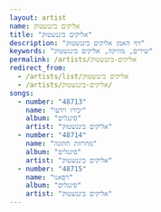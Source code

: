 ```yaml
---
layout: artist
name: אליקים ביננשטוק
title: "אליקים ביננשטוק"
description: "דף האמן אליקים ביננשטוק"
keywords: "שירים, מוזיקה, אליקים ביננשטוק"
permalink: /artists/אליקים-ביננשטוק
redirect_from:
  - /artists/list/אליקים ביננשטוק
  - /artists/אליקים-ביננשטוק/
songs:
  - number: "48713"
    name: "יכירו וידעו"
    album: "סינגלים"
    artist: "אליקים ביננשטוק"
  - number: "48714"
    name: "מחרוזת חתונה"
    album: "סינגלים"
    artist: "אליקים ביננשטוק"
  - number: "48715"
    name: "רפאנו"
    album: "סינגלים"
    artist: "אליקים ביננשטוק"
---
```

